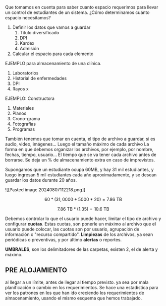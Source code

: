Que tomamos en cuenta para saber cuanto espacio requerimos para llevar un control de estudiantes de un sistema.
¿Cómo determinamos cuánto espacio necesitamos?
1. Definir los datos que vamos a guardar
	1. Titulo diversificado
	2. DPI
	3. Kardex
	4. Admisión
2. Calcular el espacio para cada elemento


EJEMPLO para almacenamiento de una clínica.
1. Laboratorios
2. Historial de enfermedades
3. DPI
4. Rayos x


EJEMPLO: Constructora
1. Materiales
2. Planos
3. Crono-grama
4. Fotografías
5. Programas

También tenemos que tomar en cuenta, el tipo de archivo a guardar, si es audio, video, imágenes... 
Luego el tamaño máximo de cada archivo
La forma en que debemos organizar los archivos, por ejemplo, por nombre, fechas, tiempo, usuario...
El tiempo que se va tener cada archivo antes de borrarse.
Se deja un % de almacenamiento extra en caso de imprevistos.

Supongamos que un estudiante ocupa 60MB, y hay 31 mil estudiantes, y luego ingresan 5 mil estudiantes cada año aproximadamente, y se desean guardar los datos durante 20 años.

![[Pasted image 20240807112218.png]]

$$
60 * (31,0000 + 5000*20) = 7.86 \text{ TB}
$$

$$
7.86\text{ TB} *( 1.35 ) = 10.6 \text{ TB}
$$

Debemos controlar lo que el usuario puede hacer, limitar el tipo de archivo y configurar **cuotas**. Estas cuotas, son ponerle un máximo al archivo que el usuario puede colocar, las cuotas son por usuario, agrupación de información o "recurso compartido".
**Limpiezas** de los archivos, ya sean periódicas o preventivas, y por último **alertas** o reportes.


**UMBRALES**, son los delimitadores de las carpetas, existen 2, el de alerta y máximo. 

## PRE ALOJAMIENTO

al llegar a un límite, antes de llegar al tiempo previsto. ya sea por mala planificación o cambio en los requerimientos.
Se hace una estadística para ver los patrones en los que han ido creciendo los requerimientos de almacenamiento, usando el mismo esquema que hemos trabajado.
